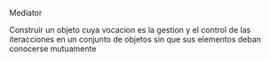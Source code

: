 Mediator

Construir un objeto cuya vocacion es la gestion y el control de las iteracciones en un conjunto de objetos sin que sus elementos deban conocerse mutuamente